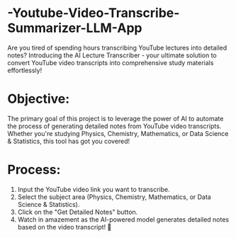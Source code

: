 # -Youtube-Video-Transcribe-Summarizer-LLM-App

Are you tired of spending hours transcribing YouTube lectures into detailed notes? Introducing the AI Lecture Transcriber - your ultimate solution to convert YouTube video transcripts into comprehensive study materials effortlessly!

# Objective: 
The primary goal of this project is to leverage the power of AI to automate the process of generating detailed notes from YouTube video transcripts. Whether you're studying Physics, Chemistry, Mathematics, or Data Science & Statistics, this tool has got you covered!

# Process: 
1. Input the YouTube video link you want to transcribe.
2. Select the subject area (Physics, Chemistry, Mathematics, or Data Science & Statistics).
3. Click on the "Get Detailed Notes" button.
4. Watch in amazement as the AI-powered  model generates detailed notes based on the video transcript! 🤯
